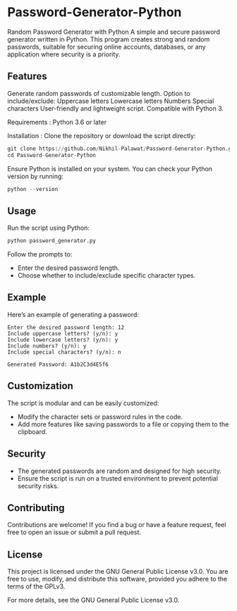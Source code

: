 # Password-Generator-Python
Random Password Generator with Python
A simple and secure password generator written in Python. This program creates strong and random passwords, suitable for securing online accounts, databases, or any application where security is a priority.

## Features
Generate random passwords of customizable length.
Option to include/exclude:
Uppercase letters
Lowercase letters
Numbers
Special characters
User-friendly and lightweight script.
Compatible with Python 3.

Requirements :
Python 3.6 or later

Installation :
Clone the repository or download the script directly:

```python
git clone https://github.com/Nikhil-Palawat/Password-Generator-Python.git
cd Password-Generator-Python
```
Ensure Python is installed on your system. You can check your Python version by running:
```python
python --version
```

## Usage
Run the script using Python:

```python
python password_generator.py
```
Follow the prompts to:
- Enter the desired password length.
- Choose whether to include/exclude specific character types.

## Example
Here’s an example of generating a password:

```
Enter the desired password length: 12
Include uppercase letters? (y/n): y
Include lowercase letters? (y/n): y
Include numbers? (y/n): y
Include special characters? (y/n): n

Generated Password: A1b2C3d4E5f6
```

## Customization
The script is modular and can be easily customized:
- Modify the character sets or password rules in the code.
- Add more features like saving passwords to a file or copying them to the clipboard.

## Security
- The generated passwords are random and designed for high security.
- Ensure the script is run on a trusted environment to prevent potential security risks.

## Contributing
Contributions are welcome! If you find a bug or have a feature request, feel free to open an issue or submit a pull request.

## License
This project is licensed under the GNU General Public License v3.0.
You are free to use, modify, and distribute this software, provided you adhere to the terms of the GPLv3.

For more details, see the GNU General Public License v3.0.
